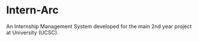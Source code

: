# Intern-Arc
An Internship Management System developed for the main 2nd year project at University (UCSC).
